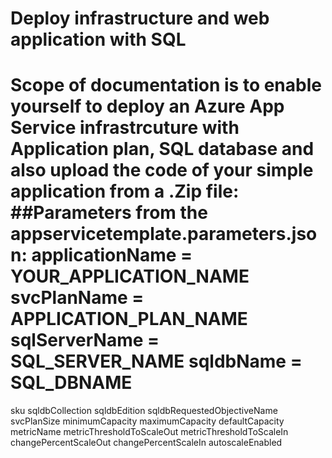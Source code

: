# Deploy infrastructure and web application with SQL #
Scope of documentation is to enable yourself to deploy an Azure App Service infrastrcuture with Application plan, SQL database and also upload the code of your simple application from a .Zip file:
##Parameters from the **appservicetemplate.parameters.json**:
applicationName = YOUR_APPLICATION_NAME
svcPlanName = APPLICATION_PLAN_NAME
sqlServerName = SQL_SERVER_NAME
sqldbName = SQL_DBNAME
========================================= 
sku
sqldbCollection
sqldbEdition
sqldbRequestedObjectiveName
svcPlanSize
minimumCapacity
maximumCapacity
defaultCapacity
metricName
metricThresholdToScaleOut
metricThresholdToScaleIn
changePercentScaleOut
changePercentScaleIn
autoscaleEnabled
  
